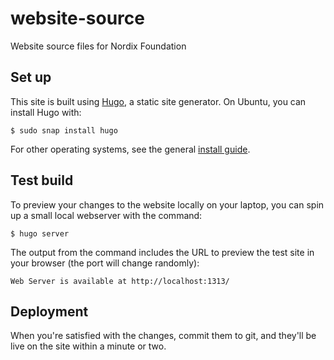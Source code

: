 # website-source

Website source files for Nordix Foundation

## Set up

This site is built using [Hugo](https://gohugo.io), a static site
generator. On Ubuntu, you can install Hugo with:

```
$ sudo snap install hugo
```

For other operating systems, see the general [install
guide](https://gohugo.io/getting-started/installing).


## Test build

To preview your changes to the website locally on your laptop, you can
spin up a small local webserver with the command:

```
$ hugo server
```

The output from the command includes the URL to preview the test site
in your browser (the port will change randomly):

```
Web Server is available at http://localhost:1313/
```


## Deployment

When you're satisfied with the changes, commit them to git, and
they'll be live on the site within a minute or two.
